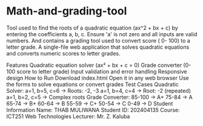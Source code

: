 # Math-and-grading-tool
Tool used to find the roots of a quadratic equation (ax^2 + bx + c) by entering the coefficients a, b, c. Ensure 'a' is not zero and all inputs are valid numbers. And contains a grading tool used to convert score ( 0- 100) to a letter grade.
A single-file web application that solves quadratic equations and converts numeric scores to letter grades.

Features
Quadratic equation solver (ax² + bx + c = 0)
Grade converter (0-100 score to letter grade)
Input validation and error handling
Responsive design
How to Run
Download index.html
Open it in any web browser
Use the forms to solve equations or convert grades
Test Cases
Quadratic Solver:
a=1, b=5, c=6 → Roots: -2, -3
a=1, b=4, c=4 → Root: -2 (repeated)
a=1, b=2, c=5 → Complex roots
Grade Converter:
85-100 → A+
75-84 → A
65-74 → B+
60-64 → B
55-59 → C+
50-54 → C
0-49 → D
Student Information
Name: THAB MULIWANA
Student ID: 202404135
Course: ICT251 Web Technologies
Lecturer: Mr. Z. Kaluba
